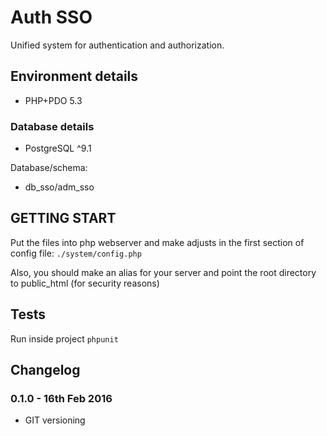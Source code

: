 # Auth SSO

Unified system for authentication and authorization.


## Environment details

- PHP+PDO 5.3 

### Database details

- PostgreSQL ^9.1 

Database/schema:

- db_sso/adm_sso


## GETTING START


Put the files into php webserver and make adjusts in the first section of config file:
`./system/config.php`

Also, you should make an alias for your server and point the root directory to public_html (for security reasons)

## Tests

Run inside project `phpunit`

## Changelog

### 0.1.0 - 16th Feb 2016
- GIT versioning

